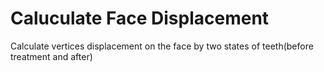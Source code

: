 # Caluculate Face Displacement
Calculate vertices displacement on the face by two states of teeth(before treatment and after)

